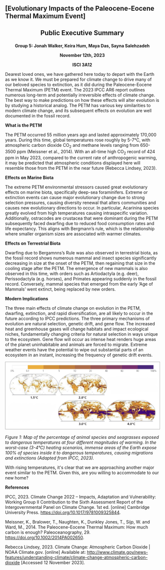 ## [Evolutionary Impacts of the Paleocene-Eocene Thermal Maximum Event]
## <p align=center> Public Executive Summary
**<p align=center> Group 5: Jonah Walker, Keira Hum, Maya Das, Sayna Salehzadeh**
**<p align=center> November 12th, 2023**
**<p align=center> ISCI 3A12**

Dearest loved ones, we have gathered here today to depart with the Earth as we know it. We must be prepared for climate change to drive many of our beloved species to extinction, as it did during the Paleocene-Eocene Thermal Maximum (PETM) event.
The 2023 IPCC AR6 report outlines numerous long-term and potentially irreversible effects of climate change. The best way to make predictions on how these effects will alter evolution is by studying a historical analog. The PETM has various key similarities to modern climate change, and its subsequent effects on evolution are well documented in the fossil record.

**What is the PETM**

The PETM occurred 55 million years ago and lasted approximately 170,000 years. During this time, global temperatures rose roughly by 5-7°C, with atmospheric carbon dioxide CO<sub>2</sub> and methane levels ranging from 650-3500 ppm (Meissner et al., 2014). With an all-time high CO<sub>2</sub> record of 424 ppm in May 2023, compared to the current rate of anthropogenic warming, it may be predicted that atmospheric conditions displayed here will resemble those from the PETM in the near future (Rebecca Lindsey, 2023). 

**Effects on Marine Biota**

The extreme PETM environmental stressors caused great evolutionary effects on marine biota, specifically deep-sea foraminifers. Extreme or extinction events can cause major evolutionary change due to strong selection pressures, causing diversity renewal that alters communities and causes new evolutionary directions to occur. In particular, Acarinina species greatly evolved from high temperatures causing intraspecific variation. Additionally, ostracodes are crustacea that were dominant during the PETM subsequently faced dwarfing due to reduced food consumption rates and life expectancy. This aligns with Bergmann’s rule, which is the relationship where smaller organism sizes are associated with warmer climates.

**Effects on Terrestrial Biota**

Dwarfing due to Bergamnns’s Rule was also observed in terrestrial biota, as the fossil record shows numerous mammal and insect species significantly decreasing in size at the onset of the PETM, then regaining that size in the cooling stage after the PETM. The emergence of new mammals is also observed in this time, with orders such as Artiodactyla (e.g. deer), Perissodactyla (e.g. horses), and Primates appearing suddenly in the fossil record. Conversely, mammal species that emerged from the early ‘Age of Mammals’ went extinct, being replaced by new orders. 

**Modern Implications**

The three main effects of climate change on evolution in the PETM, dwarfing, extinction, and rapid diversification, are all likely to occur in the future according to IPCC predictions. The three primary mechanisms of evolution are natural selection, genetic drift, and gene flow. The increased heat and greenhouse gases will change habitats and impact ecological niches, fundamentally changing criteria for natural selection in ways unique to the ecosystem. Gene flow will occur as intense heat renders huge areas of the planet uninhabitable and animals are forced to migrate. Extreme weather events have the potential to wipe out substantial parts of an ecosystem in an instant, increasing the frequency of genetic drift events. 

<img src="Public Executive Summary Figure 1.jpg" width="700" style="border: 1px solid darkgrey">

_Figure 1: Map of the percentage of animal species and seagrasses exposed to dangerous temperatures at four different magnitudes of warming. In the worst-case (3-4°C) heating scenarios, immense areas of the Earth expose 100% of species inside it to dangerous temperatures, causing migrations and extinctions (Adapted from IPCC, 2023)._

With rising temperatures, it's clear that we are approaching another major event similar to the PETM. Given this, are you willing to accommodate to our new home? 


















**References**

IPCC, 2023. Climate Change 2022 – Impacts, Adaptation and Vulnerability: Working Group II Contribution to the Sixth Assessment Report of the Intergovernmental Panel on Climate Change. 1st ed. [online] Cambridge University Press. https://doi.org/10.1017/9781009325844.

Meissner, K., Bralower, T., Naughten, K., Dunkley Jones, T., Sijp, W. and Ward, M., 2014. The Paleocene-Eocene Thermal Maximum: How much carbon is enough? Paleoceanography, 29. https://doi.org/10.1002/2014PA002650.

Rebecca Lindsey, 2023. Climate Change: Atmospheric Carbon Dioxide | NOAA Climate.gov. [online] Available at: <http://www.climate.gov/news-features/understanding-climate/climate-change-atmospheric-carbon-dioxide> [Accessed 12 November 2023].
